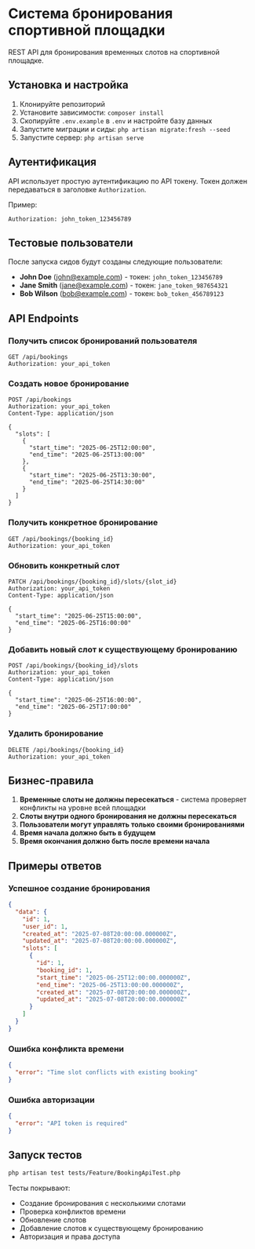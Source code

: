 # Система бронирования спортивной площадки

REST API для бронирования временных слотов на спортивной площадке.

## Установка и настройка

1. Клонируйте репозиторий
2. Установите зависимости: `composer install`
3. Скопируйте `.env.example` в `.env` и настройте базу данных
4. Запустите миграции и сиды: `php artisan migrate:fresh --seed`
5. Запустите сервер: `php artisan serve`

## Аутентификация

API использует простую аутентификацию по API токену. Токен должен передаваться в заголовке `Authorization`.

Пример:
```
Authorization: john_token_123456789
```

## Тестовые пользователи

После запуска сидов будут созданы следующие пользователи:

- **John Doe** (john@example.com) - токен: `john_token_123456789`
- **Jane Smith** (jane@example.com) - токен: `jane_token_987654321`
- **Bob Wilson** (bob@example.com) - токен: `bob_token_456789123`

## API Endpoints

### Получить список бронирований пользователя
```
GET /api/bookings
Authorization: your_api_token
```

### Создать новое бронирование
```
POST /api/bookings
Authorization: your_api_token
Content-Type: application/json

{
  "slots": [
    {
      "start_time": "2025-06-25T12:00:00",
      "end_time": "2025-06-25T13:00:00"
    },
    {
      "start_time": "2025-06-25T13:30:00",
      "end_time": "2025-06-25T14:30:00"
    }
  ]
}
```

### Получить конкретное бронирование
```
GET /api/bookings/{booking_id}
Authorization: your_api_token
```

### Обновить конкретный слот
```
PATCH /api/bookings/{booking_id}/slots/{slot_id}
Authorization: your_api_token
Content-Type: application/json

{
  "start_time": "2025-06-25T15:00:00",
  "end_time": "2025-06-25T16:00:00"
}
```

### Добавить новый слот к существующему бронированию
```
POST /api/bookings/{booking_id}/slots
Authorization: your_api_token
Content-Type: application/json

{
  "start_time": "2025-06-25T16:00:00",
  "end_time": "2025-06-25T17:00:00"
}
```

### Удалить бронирование
```
DELETE /api/bookings/{booking_id}
Authorization: your_api_token
```

## Бизнес-правила

1. **Временные слоты не должны пересекаться** - система проверяет конфликты на уровне всей площадки
2. **Слоты внутри одного бронирования не должны пересекаться**
3. **Пользователи могут управлять только своими бронированиями**
4. **Время начала должно быть в будущем**
5. **Время окончания должно быть после времени начала**

## Примеры ответов

### Успешное создание бронирования
```json
{
  "data": {
    "id": 1,
    "user_id": 1,
    "created_at": "2025-07-08T20:00:00.000000Z",
    "updated_at": "2025-07-08T20:00:00.000000Z",
    "slots": [
      {
        "id": 1,
        "booking_id": 1,
        "start_time": "2025-06-25T12:00:00.000000Z",
        "end_time": "2025-06-25T13:00:00.000000Z",
        "created_at": "2025-07-08T20:00:00.000000Z",
        "updated_at": "2025-07-08T20:00:00.000000Z"
      }
    ]
  }
}
```

### Ошибка конфликта времени
```json
{
  "error": "Time slot conflicts with existing booking"
}
```

### Ошибка авторизации
```json
{
  "error": "API token is required"
}
```

## Запуск тестов

```bash
php artisan test tests/Feature/BookingApiTest.php
```

Тесты покрывают:
- Создание бронирования с несколькими слотами
- Проверка конфликтов времени
- Обновление слотов
- Добавление слотов к существующему бронированию
- Авторизация и права доступа
